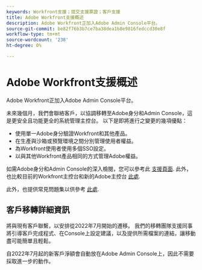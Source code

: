 ```yaml
---
keywords: Workfront支援；提交支援票證；客戶支援
title: Adobe Workfront支援概述
description: Adobe Workfront正加入Adobe Admin Console平台。
source-git-commit: be82f76b3b7ce7ba38dea1b8e9816fedccd30e8f
workflow-type: tm+mt
source-wordcount: '238'
ht-degree: 0%

---
```


# Adobe Workfront支援概述

Adobe Workfront正加入Adobe Admin Console平台。

未來幾個月，我們會聯絡客戶，以協調移轉至Adobe身分和Admin Console，這是更安全且功能更全的系統管理主控台。 以下是即將進行之變更的幾項優點：

* 使用單一Adobe身分驗證Workfront和其他產品。
* 在生產與沙箱或預覽環境之間分別管理使用者權益。
* 為Workfront使用者使用多個SSO設定。
* 以與其他Workfront產品相同的方式管理Adobe權益。

如需Adobe身分和Admin Console的深入檢閱，您可以參考此 [支援頁面](https://helpx.adobe.com/enterprise/admin-guide.html). 此外，也比較目前的Workfront主控台和新的Adobe主控台 [此處](https://one.workfront.com/s/document-item?bundleId=the-new-workfront-experience&amp;topicId=Content%2FAdministration_and_Setup%2FGet_started-WF_administration%2Factions-in-admin-console.htm&amp;_LANG=enus).

<!--
New URL for July 27:
https://experienceleague.adobe.com/docs/workfront/using/administration-and-setup/get-started-administration/actions-in-admin-console.html
-->

此外，也提供常見問題集以供參考 [此處](faq.md).

## 客戶移轉詳細資訊

將與現有客戶聯繫，以安排從2022年7月開始的遷移。  我們的移轉團隊支援同事將引導客戶完成程式、在Console上設定建議，以及提供所需檔案的連結，讓移動盡可能簡單且輕鬆。

自2022年7月起的新客戶淨額會自動放在Adobe Admin Console上，因此不需要採取進一步的動作。
